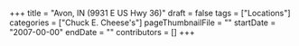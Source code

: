 +++
title = "Avon, IN (9931 E US Hwy 36)"
draft = false
tags = ["Locations"]
categories = ["Chuck E. Cheese's"]
pageThumbnailFile = ""
startDate = "2007-00-00"
endDate = ""
contributors = []
+++
